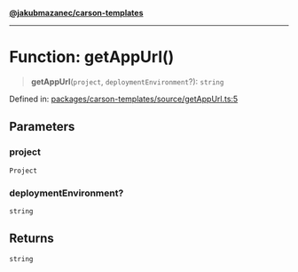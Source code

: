 [**@jakubmazanec/carson-templates**](../README.md)

---

# Function: getAppUrl()

> **getAppUrl**(`project`, `deploymentEnvironment`?): `string`

Defined in:
[packages/carson-templates/source/getAppUrl.ts:5](https://github.com/jakubmazanec/tools/blob/40ba1fb8bbde716fbe797d7886fffe14521e098a/packages/carson-templates/source/getAppUrl.ts#L5)

## Parameters

### project

`Project`

### deploymentEnvironment?

`string`

## Returns

`string`
